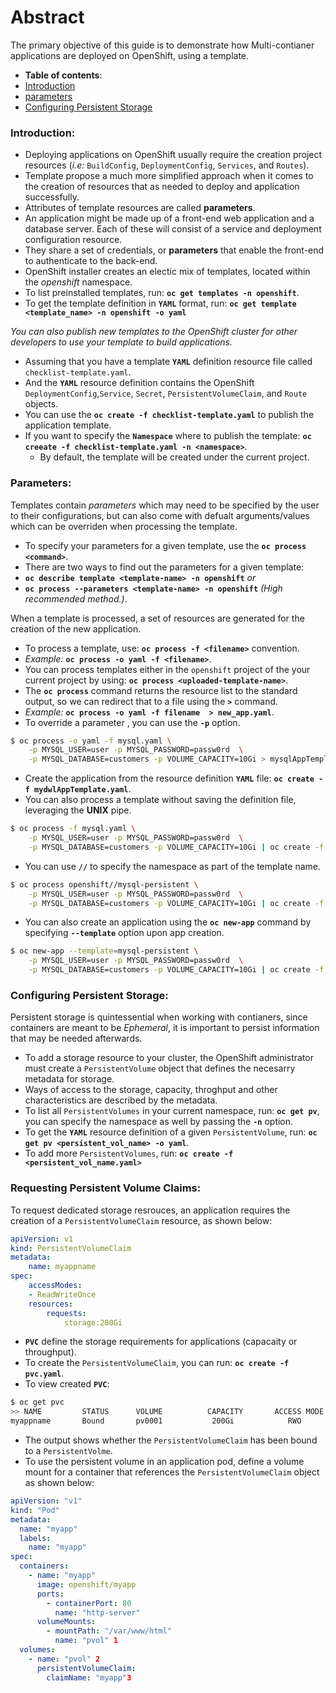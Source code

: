 # Abstract
The primary objective of this guide is to demonstrate how Multi-contianer applications are deployed on OpenShift, using a template.
-  **Table of contents**:
  - [Introduction](#introduction)
  - [parameters](#parameters)
  - [Configuring Persistent Storage](#configuring-persistent-storage)

### Introduction:
- Deploying applications on OpenShift usually require the creation project resources (*i.e:* `BuildConfig`, `DeploymentConfig`, `Services`, and `Routes`).
- Template propose a much more simplified approach when it comes to the creation of resources that as needed to deploy and application successfully.
- Attributes of template resources are called **parameters**.
- An application might be made up of a front-end web application and a database server. Each of these will consist of a service and deployment configuration resource.
- They share a set of credentials, or **parameters** that enable the front-end to authenticate to the back-end.
- OpenShift installer creates an electic mix of templates, located within the *openshift* namespace.
- To list preinstalled templates, run: **`oc get templates -n openshift`**.
- To get the template definition in **`YAML`** format, run: **`oc get template <template_name> -n openshift -o yaml`**

*You can also publish new templates to the OpenShift cluster for other developers to use your template to build applications.*
- Assuming that you have a template **`YAML`** definition resource file called `checklist-template.yaml`.
- And the **`YAML`** resource definition contains the OpenShift `DeploymentConfig`,`Service`, `Secret`, `PersistentVolumeClaim`, and `Route` objects.
- You can use the **`oc create -f checklist-template.yaml`** to publish the application template.
- If you want to specify the **`Namespace`** where to publish the template: **`oc creeate -f checklist-template.yaml -n <namespace>`**.
    - By default, the template will be created under the current project.

### Parameters:
Templates contain *parameters* which may need to be specified by the user to their configurations, but can also come with defualt arguments/values which can be overriden when processing the template.

- To specify your parameters for a given template, use the **`oc process <command>`**.
- There are two ways to find out the parameters for a given template:
- **`oc describe template <template-name> -n openshift`** 
        *or*
- **`oc process --parameters <template-name> -n openshift`** *(High recommended method.)*.

 When a template is processed, a set of resources are generated for the creation of the new application.
- To process a template, use: **`oc process -f <filename>`** convention.
- *Example:* **`oc process -o yaml -f <filename>`**.
- You can process templates either in the `openshift` project of the your current project by using: **`oc process <uploaded-template-name>`**.
- The **`oc process`** command returns the resource list to the standard output, so we can redirect that to a file using the **`>`** command.
- *Example:* **`oc process -o yaml -f filename  > new_app.yaml`**.
- To override a parameter , you can use the **`-p`** option.
```zsh
$ oc process -o yaml -f mysql.yaml \
    -p MYSQL_USER=user -p MYSQL_PASSWORD=passw0rd  \
    -p MYSQL_DATABASE=customers -p VOLUME_CAPACITY=10Gi > mysqlAppTemplate.yaml 
```
- Create the application from the resource definition **`YAML`** file: **`oc create -f mydwlAppTemplate.yaml`**.
- You can also process a template without saving the definition file, leveraging the **UNIX** pipe.
```zsh
$ oc process -f mysql.yaml \
    -p MYSQL_USER=user -p MYSQL_PASSWORD=passw0rd  \
    -p MYSQL_DATABASE=customers -p VOLUME_CAPACITY=10Gi | oc create -f -
```
- You can use **`//`** to specify the namespace as part of the template name.
```zsh
$ oc process openshift//mysql-persistent \
    -p MYSQL_USER=user -p MYSQL_PASSWORD=passw0rd  \
    -p MYSQL_DATABASE=customers -p VOLUME_CAPACITY=10Gi | oc create -f -
```
- You can also create an application using the **`oc new-app`** command by specifying **`--template`** option upon app creation.
```bash
$ oc new-app --template=mysql-persistent \
    -p MYSQL_USER=user -p MYSQL_PASSWORD=passw0rd  \
    -p MYSQL_DATABASE=customers -p VOLUME_CAPACITY=10Gi | oc create -f -
```

### Configuring Persistent Storage: 

Persistent storage is quintessential when working with contianers, since containers are meant to be *Ephemeral*, it is important to persist information that may be needed afterwards.

- To add a storage resource to your cluster, the OpenShift administrator must create a `PersistentVolume` object that defines the necesarry metadata for storage.
- Ways of access to the storage, capacity, throghput and other characteristics are described by the metadata.
- To list all `PersistentVolumes` in your current namespace, run: **`oc get pv`**, you can specify the namespace as well by passing the **`-n`** option.
- To get the **`YAML`** resource definition of a given `PersistentVolume`, run: **`oc get pv <persistent_vol_name> -o yaml`**.
- To add more `PersistentVolumes`, run: **`oc create -f <persistent_vol_name.yaml>`**


### Requesting Persistent Volume Claims:

To request dedicated storage resrouces, an application requires the creation of a `PersistentVolumeClaim` resource, as shown below:

```yaml
apiVersion: v1
kind: PersistentVolumeClaim
metadata:
    name: myappname
spec:
    accessModes:
    - ReadWriteOnce
    resources:
        requests:
            storage:200Gi
```
- **`PVC`** define the storage requirements for applications (capacaity or throughput).
- To create the `PersistentVolumeClaim`, you can run: **`oc create -f pvc.yaml`**.
- To view created **`PVC`**: 
```bash
$ oc get pvc
>> NAME         STATUS      VOLUME          CAPACITY       ACCESS MODE          STORAGE CLASS             AGE
myappname       Bound       pv0001           200Gi            RWO                                         10s
```
- The output shows whether the `PersistentVolumeClaim` has been bound to a `PersistentVolme`.
- To use the persistent volume in an application pod, define a volume mount for a container that references the `PersistentVolumeClaim` object as shown below:
```yaml
apiVersion: "v1"
kind: "Pod"
metadata:
  name: "myapp"
  labels:
    name: "myapp"
spec:
  containers:
    - name: "myapp"
      image: openshift/myapp
      ports:
        - containerPort: 80
          name: "http-server"
      volumeMounts:
        - mountPath: "/var/www/html"
          name: "pvol" 1
  volumes:
    - name: "pvol" 2
      persistentVolumeClaim:
        claimName: "myapp"3
```




